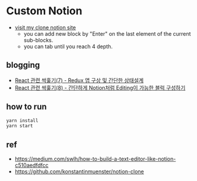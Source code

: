 # Custom Notion

- [visit my clone notion site](https://60b1f8dcc4a6b528f0f3ab8e--clone-notion.netlify.app/pageID_0)
  - you can add new block by "Enter" on the last element of the current sub-blocks.
  - you can tab until you reach 4 depth.

## blogging

- [React 관련 싹훑기(7) - Redux 앱 구상 및 간단한 상태설계](https://mytutorials.tistory.com/403)
- [React 관련 싹훑기(8) - 간단하게 Notion처럼 Editing이 가능한 블럭 구성하기](https://mytutorials.tistory.com/407)

## how to run

```javascript
yarn install
yarn start
```

## ref

- https://medium.com/swlh/how-to-build-a-text-editor-like-notion-c510aedfdfcc
- https://github.com/konstantinmuenster/notion-clone

